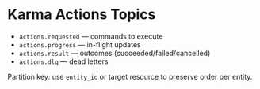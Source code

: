 # Karma Actions Topics

- `actions.requested` — commands to execute
- `actions.progress` — in-flight updates
- `actions.result` — outcomes (succeeded/failed/cancelled)
- `actions.dlq` — dead letters

Partition key: use `entity_id` or target resource to preserve order per entity.
